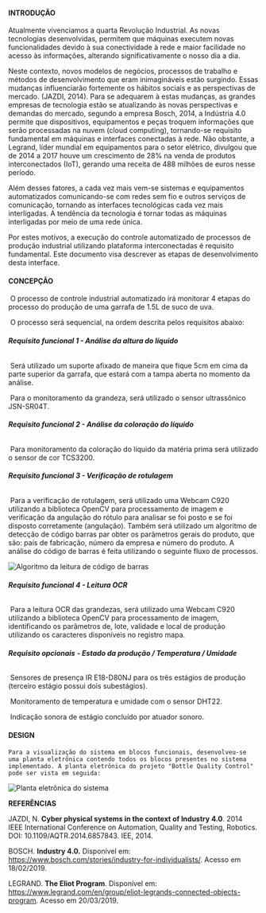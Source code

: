#### **INTRODUÇÃO**

Atualmente vivenciamos a quarta Revolução Industrial. As novas tecnologias desenvolvidas, permitem que máquinas executem novas funcionalidades devido à sua conectividade à rede e maior facilidade no acesso às informações, alterando significativamente o nosso dia a dia.

Neste contexto, novos modelos de negócios, processos de trabalho e métodos de desenvolvimento que eram inimagináveis estão surgindo. Essas mudanças influenciarão fortemente os hábitos sociais e as perspectivas de mercado. (JAZDI, 2014).
Para se adequarem à estas mudanças, as grandes empresas de tecnologia estão se atualizando às novas perspectivas e demandas do mercado, segundo a empresa Bosch, 2014, a Indústria 4.0 permite que dispositivos, equipamentos e peças troquem informações que serão processadas na nuvem (cloud computing), tornando-se requisito fundamental em máquinas e interfaces conectadas à rede. Não obstante, a Legrand, líder mundial em equipamentos para o setor elétrico, divulgou que de 2014 a 2017 houve um crescimento de 28% na venda de produtos interconectados (IoT), gerando uma receita de 488 milhões de euros nesse período.

Além desses fatores, a cada vez mais vem-se sistemas e equipamentos automatizados comunicando-se com redes sem fio e outros serviços de comunicação, tornando as interfaces tecnológicas cada vez mais interligadas. A tendência da tecnologia é tornar todas as máquinas interligadas por meio de uma rede única.

Por estes motivos, a execução do controle automatizado de processos de produção industrial utilizando plataforma interconectadas é requisito fundamental. Este documento visa descrever as etapas de desenvolvimento desta interface.

#### **CONCEPÇÃO**

​	O processo de controle industrial  automatizado irá monitorar 4 etapas do processo do produção de uma garrafa de 1.5L de suco de uva.

​	O processo será sequencial, na ordem descrita pelos requisitos abaixo:

###### 	**Requisito funcional 1 - Análise da altura do líquido**

​		Será utilizado um suporte afixado de maneira que fique 5cm em cima da parte superior da garrafa, que estará com a tampa aberta no momento da análise.

​		Para o monitoramento da grandeza, será utilizado o sensor ultrassônico JSN-SR04T.

###### 	**Requisito funcional 2 - Análise da coloração do líquido**

​		Para monitoramento da coloração do líquido da matéria prima será utilizado o sensor de cor TCS3200.

###### 	**Requisito funcional 3 - Verificação de rotulagem**	

​		Para a verificação de rotulagem, será utilizado uma Webcam C920 utilizando a biblioteca OpenCV para processamento de imagem e verificação da angulação do rótulo para analisar se foi posto e se foi disposto corretamente (angulação). Também será utilizado um algoritmo de detecção de código barras par obter os parâmetros gerais do produto, que são: país de fabricação, número da empresa e número do produto. A análise do código de barras é feita utilizando o seguinte fluxo de processos.

![Algoritmo da leitura de código de barras](Imagens/algoritmo_barcode.jpg)


###### 	**Requisito funcional 4 - Leitura OCR** 

​		Para a leitura OCR das grandezas, será utilizado uma Webcam C920 utilizando a biblioteca OpenCV para processamento de imagem, identificando os parâmetros de, lote, validade e local de produção utilizando os caracteres disponíveis no registro mapa. 

###### 	**Requisito opcionais** **- Estado da produção / Temperatura / Umidade**

​			Sensores de presença IR E18-D80NJ para os três estágios de produção (terceiro estágio possui 			dois subestágios).

​			Monitoramento de temperatura e umidade com o sensor DHT22.

​			Indicação sonora de estágio concluído por atuador sonoro.


#### DESIGN

    Para a visualização do sistema em blocos funcionais, desenvolveu-se uma planta eletrônica contendo todos os blocos presentes no sistema implementado. A planta eletrônica do projeto "Bottle Quality Control" pode ser vista em seguida:
    
    
![Planta eletrônica do sistema](Imagens/planta.bmp)
    

**REFERÊNCIAS**

JAZDI, N. **Cyber physical systems in the context of Industry 4.0**. 2014 IEEE International Conference on Automation, Quality and Testing, Robotics. DOI: 10.1109/AQTR.2014.6857843. IEE, 2014.

BOSCH. **Industry 4.0.** Disponível em: https://www.bosch.com/stories/industry-for-individualists/. Acesso em 18/02/2019.

LEGRAND. **The Eliot Program**. Disponível em: <https://www.legrand.com/en/group/eliot-legrands-connected-objects-program>. Acesso em 20/03/2019.
